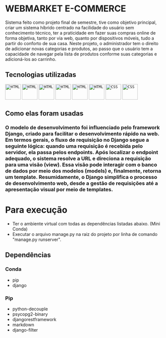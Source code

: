 # WEBMARKET E-COMMERCE

Sistema feito como projeto final de semestre, tive como objetivo principal, criar um sistema híbrido centrado na facilidade do usuário sem conhecimento técnico, ter a praticidade em fazer suas compras online de forma objetiva, tanto por via web, quanto por dispositivos móveis, tudo a partir do conforto de sua casa.
Neste projeto, o administrador tem o direito de adicionar novas categorias e produtos, ao passo que o usuário tem a capacidade de navegar pela lista de produtos conforme suas categorias e adicioná-los ao carrinho.

## Tecnologias utilizadas

<div align="left">
	<code><img width="50" src="https://www.vectorlogo.zone/logos/postgresql/postgresql-icon.svg" alt="HTML" title="HTML"/></code>
	<code><img width="50" src="https://logospng.org/wp-content/uploads/javascript.png" alt="HTML" title="HTML"/></code>
	<code><img width="50" src="https://www.vectorlogo.zone/logos/getbootstrap/getbootstrap-icon.svg" alt="HTML" title="HTML"/></code>
	<code><img width="50" src="https://www.vectorlogo.zone/logos/python/python-icon.svg" alt="HTML" title="HTML"/></code>
	<code><img width="50" src="https://www.vectorlogo.zone/logos/djangoproject/djangoproject-ar21.svg" alt="HTML" title="HTML"/></code>
	<code><img width="50" src="https://user-images.githubusercontent.com/25181517/192158954-f88b5814-d510-4564-b285-dff7d6400dad.png" alt="HTML" title="HTML"/></code>
	<code><img width="50" src="https://user-images.githubusercontent.com/25181517/183898674-75a4a1b1-f960-4ea9-abcb-637170a00a75.png" alt="CSS" title="CSS"/></code>
	<code><img width="50" src="https://avatars.githubusercontent.com/u/6392739?s=280&v=4" alt="CSS" title="CSS"/></code>
</div>

## Como elas foram usadas
### O modelo de desenvolvimento foi influenciado pelo framework Django, criado para facilitar o desenvolvimento rápido na web. Em termos gerais, o fluxo de requisição no Django segue a seguinte lógica: quando uma requisição é recebida pelo servidor, ela passa pelos endpoints. Após localizar o endpoint adequado, o sistema resolve a URL e direciona a requisição para uma visão (view). Essa visão pode interagir com o banco de dados por meio dos modelos (models) e, finalmente, retorna um template. Resumidamente, o Django simplifica o processo de desenvolvimento web, desde a gestão de requisições até a apresentação visual por meio de templates.



# Para execução
- Ter o ambiente virtual com todas as dependências listadas abaixo. (Mini Conda)
- Executar o arquivo manage.py na raiz do projeto por linha de comando "manage.py runserver".

## Dependências
### Conda
- pip
- django

### Pip
- python-decouple
- psycopg2-binary
- djangorestframework
- markdown
- django-filter
